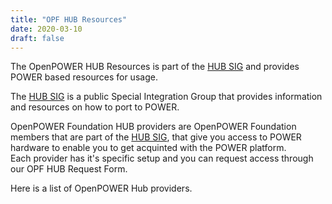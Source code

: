 ```yaml
---
title: "OPF HUB Resources"
date: 2020-03-10
draft: false
---
```


The OpenPOWER HUB Resources is part of the [HUB SIG](/groups/hub/) and provides POWER based resources for usage.  

The [HUB SIG](/groups/hub/) is a public Special Integration Group that provides information and resources on how to port to POWER.  


OpenPOWER Foundation HUB providers are OpenPOWER Foundation members that are part of the [HUB SIG](/groups/hub/),
that give you access to POWER hardware to enable you to get acquinted with the POWER platform.  
Each provider has it's specific setup and you can request access through our OPF HUB Request Form.  

Here is a list of OpenPOWER Hub providers.  
